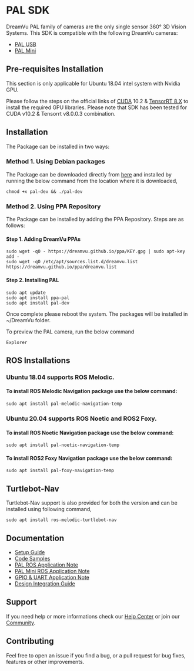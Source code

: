# PAL SDK
DreamVu PAL family of cameras are the only single sensor 360° 3D Vision Systems. This SDK is compatible with the following DreamVu cameras:
- [PAL USB](https://dreamvu.com/pal-usb/)
- [PAL Mini](https://dreamvu.com/pal-mini/)

## Pre-requisites Installation
 This section is only applicable for Ubuntu 18.04 intel system with Nvidia GPU.
 
 Please follow the steps on the official links of [CUDA](https://developer.nvidia.com/cuda-10.2-download-archive?target_os=Linux&target_arch=x86_64&target_distro=Ubuntu&target_version=1804&target_type=deblocal) 10.2 & [TensorRT 8.X](https://developer.nvidia.com/nvidia-tensorrt-8x-download) to install the required GPU libraries. Please note that SDK has been tested for CUDA v10.2 & Tensorrt v8.0.0.3 combination. 

## Installation

The Package can be installed in two ways:

### Method 1. Using Debian packages

The Package can be downloaded directly from [here](https://github.com/DreamVu/ppa/blob/main/pal/pal-dev?raw=true) and installed by running the below command from the location where it is downloaded,

    chmod +x pal-dev && ./pal-dev

### Method 2. Using PPA Repository

The Package can be installed by adding the PPA Repository. Steps are as follows:

#### Step 1. Adding DreamVu PPAs
    sudo wget -qO - https://dreamvu.github.io/ppa/KEY.gpg | sudo apt-key add -
    sudo wget -qO /etc/apt/sources.list.d/dreamvu.list https://dreamvu.github.io/ppa/dreamvu.list
    
#### Step 2. Installing PAL 
    sudo apt update
    sudo apt install ppa-pal
    sudo apt install pal-dev


Once complete please reboot the system. The packages will be installed in \~/DreamVu folder. 

To preview the PAL camera, run the below command 
 
    Explorer
    
## ROS Installations

### Ubuntu 18.04 supports ROS Melodic. 

#### To install ROS Melodic Navigation package use the below command:

    sudo apt install pal-melodic-navigation-temp
    
### Ubuntu 20.04 supports ROS Noetic and ROS2 Foxy.

#### To install ROS Noetic Navigation package use the below command:

    sudo apt install pal-noetic-navigation-temp

#### To install ROS2 Foxy Navigation package use the below command:

    sudo apt install pal-foxy-navigation-temp
    
## Turtlebot-Nav
  
Turtlebot-Nav support is also provided for both the version and can be installed using following command,

    sudo apt install ros-melodic-turtlebot-nav    
      

## Documentation 
- [Setup Guide](https://docs.google.com/document/d/e/2PACX-1vSM_AQwWX1f3KgIoGIwkT_xsTBEleebKtY8i6gTaxIulw3gR0u_-wLhkp5Qxe2Janj6MUMx-rZxQf9-/pub)
- [Code Samples](https://docs.google.com/document/d/e/2PACX-1vTXnJwI1fN3Wh3HFpQNjwB-D29oUors_tbn9dFaQ-kKOT7m0S45OQTIK4eIkPt5gQFghnBCtNXx9hFw/pub)
- [PAL ROS Application Note](https://docs.google.com/document/d/e/2PACX-1vRrbqXkhQ5cnHNl_Idakk5dnGZ90bDOQk1Be2Jc-jlVJyCgOJZfUgyNGaco9sPDilcSS8gjk1wnR_dq/pub)
- [PAL Mini ROS Application Note](https://docs.google.com/document/d/e/2PACX-1vS8XpaUZAu6q5TRsJzVaWwDdjwRKgArtJ4zVdHj6nsrHrvVfGSlu3hm9ecHhCMaBqLlIYdlguVTJJH-/pub)
- [GPIO & UART Application Note](https://docs.google.com/document/d/e/2PACX-1vTN9U7ZocPkSLjN90oEgiOtFgr4e81qbgLsfpibcUGtQnvx3zpwMETmWvJ4BujKfcuOYSs_Yh95_4fm/pub)
- [Design Integration Guide](https://docs.google.com/document/d/e/2PACX-1vTzozqh7LtwgcBRXhxrZCy6jdk5TG6VzUCgNuZqZzNg5orSkilWFPm9WlGZ7PaZNOsGiVRC8i_-cXle/pub)

## Support 
If you need help or more informations check our [Help Center](https://support.dreamvu.com/portal/en/home) or join our [Community](https://support.dreamvu.com/portal/en/community/dreamvu-inc). 

## Contributing
Feel free to open an issue if you find a bug, or a pull request for bug fixes, features or other improvements.
